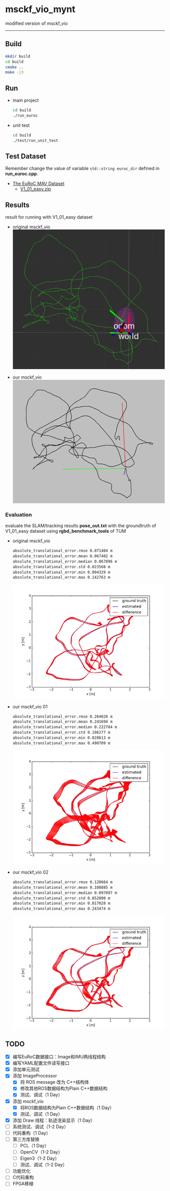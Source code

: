 # msckf_vio_mynt

modified version of msckf_vio

-----

## Build

```sh
mkdir build
cd build
cmake ..
make -j3
```

## Run

* main project
  ```sh
  cd build
  ./run_euroc
  ```

* unit test
  ```sh
  cd build
  ./test/run_unit_test
  ```

## Test Dataset

Remember change the value of variable `std::string euroc_dir` defined in **run_euroc.cpp**.

* [The EuRoC MAV Dataset](https://projects.asl.ethz.ch/datasets/doku.php?id=kmavvisualinertialdatasets)
  - [V1_01_easy.zip](http://robotics.ethz.ch/~asl-datasets/ijrr_euroc_mav_dataset/vicon_room1/V1_01_easy/V1_01_easy.zip)

## Results

result for running with V1_01_easy dataset

* original msckf_vio
  ![](./images/msckf_vio_euroc_v1_origin.png)

* our msckf_vio
  ![](./images/msckf_vio_euroc_v1_this.png)

### Evaluation

evaluate the SLAM/tracking results **pose_out.txt** with the groundtruth of V1_01_easy dataset using **rgbd_benchmark_tools** of TUM

* original msckf_vio
  ```sh
  absolute_translational_error.rmse 0.071404 m
  absolute_translational_error.mean 0.067402 m
  absolute_translational_error.median 0.067896 m
  absolute_translational_error.std 0.023568 m
  absolute_translational_error.min 0.004329 m
  absolute_translational_error.max 0.142763 m
  ```
  ![](./images/eval_euroc_v1_origin.png)

* our msckf_vio 01
  ```sh
  absolute_translational_error.rmse 0.264028 m
  absolute_translational_error.mean 0.241694 m
  absolute_translational_error.median 0.222784 m
  absolute_translational_error.std 0.106277 m
  absolute_translational_error.min 0.028613 m
  absolute_translational_error.max 0.490709 m
  ```
  ![](./images/eval_euroc_v1_this_01.png)

* our msckf_vio 02
  ```sh
  absolute_translational_error.rmse 0.120664 m
  absolute_translational_error.mean 0.108885 m
  absolute_translational_error.median 0.097097 m
  absolute_translational_error.std 0.052000 m
  absolute_translational_error.min 0.017028 m
  absolute_translational_error.max 0.243474 m
  ```
  ![](./images/eval_euroc_v1_this_02.png)

## TODO

- [x] 编写EuRoC数据接口：Image和IMU两线程结构
- [x] 编写YAML配置文件读写接口
- [x] 添加单元测试
- [x] 添加 ImageProcessor
  - [x] 将 ROS message 改为 C++结构体
  - [x] 修改其他ROS数据结构为Plain C++数据结构
  - [x] 测试、调试（1 Day）
- [x] 添加 msckf_vio
  - [x] 将ROS数据结构为Plain C++数据结构（1 Day）
  - [x] 测试、调试（1 Day）
- [x] 添加 Draw 线程：轨迹渲染显示（1 Day）
- [ ] 系统测试、调试（1-2 Day）
- [ ] 代码重构（1 Day）
- [ ] 第三方库替换
  - [ ] PCL（1 Day）
  - [ ] OpenCV（1-2 Day）
  - [ ] Eigen3（1-2 Day）
  - [ ] 测试、调试（1-2 Day）
- [ ] 功能优化
- [ ] C代码重构
- [ ] FPGA移植
